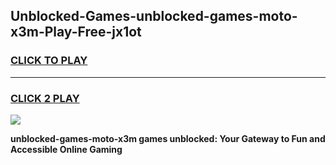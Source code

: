 
## Unblocked-Games-unblocked-games-moto-x3m-Play-Free-jx1ot
<h3>
<a href="https://premium76.site?title=unblocked-games-moto-x3m&ref=20A">CLICK TO PLAY</a></h3>
<hr>

<h3>
<a href="https://premium76.site?title=unblocked-games-moto-x3m&ref=20A">CLICK 2 PLAY</a>
  
</h3>

<a href="https://premium76.site?title=unblocked-games-moto-x3m&ref=20A"><img src="https://clearcache.store/games.png"></a>


**unblocked-games-moto-x3m games unblocked: Your Gateway to Fun and Accessible Online Gaming**
